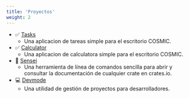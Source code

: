 ```yaml
---
title: 'Proyectos'
weight: 2
---
```


* ✅ [Tasks](https://tasks.edfloreshz.dev/)
  * Una aplicacion de tareas simple para el escritorio COSMIC.
* ✅ [Calculator](https://github.com/cosmic-utils/calculator)
  * Una aplicacion de calculatora simple para el escritorio COSMIC.
* 🏯 [Sensei](https://sensei.edfloreshz.dev/)
  * Una herramienta de línea de comandos sencilla para abrir y consultar la documentación de cualquier crate en crates.io.
* 💻 [Devmode](https://github.com/edfloreshz/devmode#readme)
  * Una utilidad de gestión de proyectos para desarrolladores.
